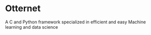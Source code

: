 # Otternet
A C and Python framework specialized in efficient and easy Machine learning and data science 
